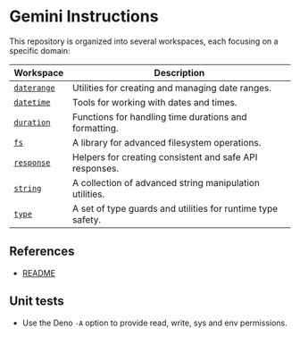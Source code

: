 # Gemini Instructions

This repository is organized into several workspaces, each focusing on a specific domain:

| Workspace                            | Description                                                 |
| ------------------------------------ | ----------------------------------------------------------- |
| [`daterange`](./daterange/README.md) | Utilities for creating and managing date ranges.            |
| [`datetime`](./datetime/README.md)   | Tools for working with dates and times.                     |
| [`duration`](./duration/README.md)   | Functions for handling time durations and formatting.       |
| [`fs`](./fs/README.md)               | A library for advanced filesystem operations.               |
| [`response`](./response/README.md)   | Helpers for creating consistent and safe API responses.     |
| [`string`](./string/README.md)       | A collection of advanced string manipulation utilities.     |
| [`type`](./type/README.md)           | A set of type guards and utilities for runtime type safety. |

## References

- [README](./README.md)

## Unit tests

- Use the Deno `-A` option to provide read, write, sys and env permissions.
